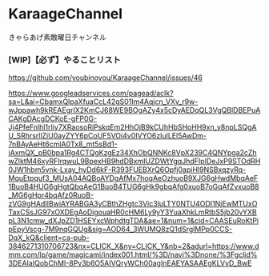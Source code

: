 # KaraageChannel
きゃらあげ素敵曜日チャンネル

### [WIP]【必ず】やることリスト
https://github.com/youbinoyou/KaraageChannel/issues/46

https://www.googleadservices.com/pagead/aclk?sa=L&ai=CbamxQlpaXfuaCcL42gS01Im4Aqjcn_VXv_r9w-wJppawh9kREAEgrIX2KmCJ68WE9BOgAZy4x5cDyAEDqQL3VgQBlDBEPuACAKgDAcgDCKoE-gFP0G-Jj4PfeFnlhl1rIiy7XRaosoRiPskqEm2HhOjB9kCUhHbSHoHH9xn_y8npLSQgAU_SRhrsrllZiU0ayZYY6pCoUF5VOi4v0IVYO6zluILEl5AwDm-7nBAyAeHt6cmlA0Tx8_mt5sBd1-iAxmQX_pB0bpa1Rg4CTQgKzgEz34XhObQNNKc8VpX239C4QNYpga2cZhwZlktM46xyRFIrqwuL9BpexHB9hdDBxmIUZDWtYgqJhdFIpIDeJxP9STOdRH0JW1hbm5vnk-Lxay_hyDd6kF-R393FUEBXrQ6Opfj0apiHl9NSBxqzyRq-MquEtpquf3_MUsA04AQBoAYDgAfMx7hoqAeOzhuoB9XJG6gHwdMbqAeF1BuoB4HUG6gHgtQbqAeG1BuoB4TUG6gHk9gbqAfg0xuoB7oGqAfZyxuoB8_MG6gHpr4bqAfz0RuoB-zVG9gHAdIIBwiAYRABGA3yCBthZHgtc3Vic3luLTY0NTU4ODI1NjEwMTUxOTaxCSsJG97xOXDEgAoDigouaHR0cHM6Ly9yY3YuaXhkLmRtbS5jb20vYXBpL3N1cmw_dXJpZD1HSEYxcWphdtgTDA&ae=1&num=1&cid=CAASEuRoKtPipEpyVscg-7M9nqGQUg&sig=AOD64_3WUMQ8zQ1dSrglMPp0CCS-DqX_kQ&client=ca-pub-3846271310706723&nx=CLICK_X&ny=CLICK_Y&nb=2&adurl=https://www.dmm.com/lp/game/magicami/index001.html/%3D/navi%3Dnone/%3Fgclid%3DEAIaIQobChMI-8Pv3b6O5AIVQryWCh00agInEAEYASAAEgKLVvD_BwE
